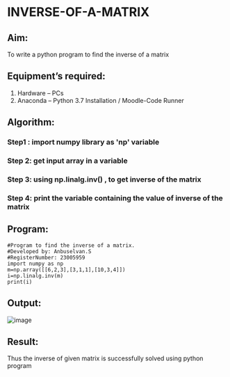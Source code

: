 # INVERSE-OF-A-MATRIX
## Aim:
To write a python program to find the inverse of a matrix
## Equipment’s required:
1. 	Hardware – PCs
2. 	Anaconda – Python 3.7 Installation / Moodle-Code Runner
## Algorithm:
### Step1 : import numpy library as 'np' variable
### Step 2: get input array in a variable
### Step 3: using np.linalg.inv() , to get inverse of the matrix
### Step 4: print the variable containing the value of inverse of the matrix
## Program:
```
#Program to find the inverse of a matrix.
#Developed by: Anbuselvan.S
#RegisterNumber: 23005959
import numpy as np
m=np.array([[6,2,3],[3,1,1],[10,3,4]])
i=np.linalg.inv(m)
print(i)
```
## Output:
![image](https://github.com/anbuselvan1519/INVERSE-OF-A-MATRIX/assets/139841744/46aadc2a-1b4c-46c1-bd83-15f0b6527715)

## Result:
Thus the inverse of given matrix is successfully solved using python program

